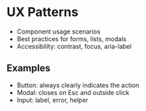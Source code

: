# UX Patterns

- Component usage scenarios
- Best practices for forms, lists, modals
- Accessibility: contrast, focus, aria-label

## Examples
- Button: always clearly indicates the action
- Modal: closes on Esc and outside click
- Input: label, error, helper 